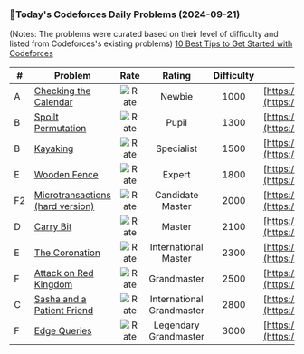 ### 🌟Today's Codeforces Daily Problems (2024-09-21)
(Notes: The problems were curated based on their level of difficulty and listed from Codeforces's existing problems)
[10 Best Tips to Get Started with Codeforces](https://github.com/ika9810/Codeforces-Daily-Problems/blob/main/10%20Best%20Tips%20to%20Get%20Started%20with%20Codeforces.md)

| # | Problem | Rate| Rating | Difficulty | Contest |
|---| ----- | :--------: | :----------: | :----------: | ---------- |
|A|[Checking the Calendar](https://codeforces.com/contest/724/problem/A)|![Rate](https://img.shields.io/badge/Newbie-1000-lightgrey)|Newbie|1000|[https://codeforces.com/contest/724](https://codeforces.com/contest/724)|
|B|[Spoilt Permutation](https://codeforces.com/contest/56/problem/B)|![Rate](https://img.shields.io/badge/Pupil-1300-brightgreen)|Pupil|1300|[https://codeforces.com/contest/56](https://codeforces.com/contest/56)|
|B|[Kayaking](https://codeforces.com/contest/863/problem/B)|![Rate](https://img.shields.io/badge/Specialist-1500-9cf)|Specialist|1500|[https://codeforces.com/contest/863](https://codeforces.com/contest/863)|
|E|[Wooden Fence](https://codeforces.com/contest/182/problem/E)|![Rate](https://img.shields.io/badge/Expert-1800-blue)|Expert|1800|[https://codeforces.com/contest/182](https://codeforces.com/contest/182)|
|F2|[Microtransactions (hard version)](https://codeforces.com/contest/1165/problem/F2)|![Rate](https://img.shields.io/badge/Candidate%20Master-2000-blueviolet)|Candidate Master|2000|[https://codeforces.com/contest/1165](https://codeforces.com/contest/1165)|
|D|[Carry Bit](https://codeforces.com/contest/1761/problem/D)|![Rate](https://img.shields.io/badge/Master-2100-orange)|Master|2100|[https://codeforces.com/contest/1761](https://codeforces.com/contest/1761)|
|E|[The Coronation](https://codeforces.com/contest/1250/problem/E)|![Rate](https://img.shields.io/badge/International%20Master-2300-orange)|International Master|2300|[https://codeforces.com/contest/1250](https://codeforces.com/contest/1250)|
|F|[Attack on Red Kingdom](https://codeforces.com/contest/1312/problem/F)|![Rate](https://img.shields.io/badge/Grandmaster-2500-red)|Grandmaster|2500|[https://codeforces.com/contest/1312](https://codeforces.com/contest/1312)|
|C|[Sasha and a Patient Friend](https://codeforces.com/contest/1109/problem/C)|![Rate](https://img.shields.io/badge/International%20Grandmaster-2800-red)|International Grandmaster|2800|[https://codeforces.com/contest/1109](https://codeforces.com/contest/1109)|
|F|[Edge Queries](https://codeforces.com/contest/1763/problem/F)|![Rate](https://img.shields.io/badge/Legendary%20Grandmaster-3000-red)|Legendary Grandmaster|3000|[https://codeforces.com/contest/1763](https://codeforces.com/contest/1763)|
